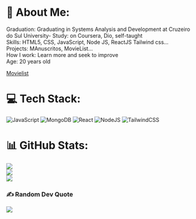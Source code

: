 # 💫 About Me:
 Graduation:  Graduating in Systems Analysis and Development at Cruzeiro do Sul University- Study:  on Coursera, Dio, self-taught<br> Skills: HTML5, CSS, JavaScript, Node JS, ReactJS Tailwind css...<br> Projects: MAnuscritos, MovieList...<br> How I work: Learn more and seek to improve<br> Age: 20 years old<br>

[Movielist](https://genuine-pavlova-1b3b43.netlify.app/)

# 💻 Tech Stack:
![JavaScript](https://img.shields.io/badge/javascript-%23323330.svg?style=for-the-badge&logo=javascript&logoColor=%23F7DF1E) ![MongoDB](https://img.shields.io/badge/MongoDB-%234ea94b.svg?style=for-the-badge&logo=mongodb&logoColor=white) ![React](https://img.shields.io/badge/react-%2320232a.svg?style=for-the-badge&logo=react&logoColor=%2361DAFB) ![NodeJS](https://img.shields.io/badge/node.js-6DA55F?style=for-the-badge&logo=node.js&logoColor=white) ![TailwindCSS](https://img.shields.io/badge/tailwindcss-%2338B2AC.svg?style=for-the-badge&logo=tailwind-css&logoColor=white)
# 📊 GitHub Stats:
![](https://github-readme-stats.vercel.app/api?username=DayvisonPaz&theme=tokyonight&hide_border=false&include_all_commits=true&count_private=false)<br/>
![](https://github-readme-streak-stats.herokuapp.com/?user=DayvisonPaz&theme=tokyonight&hide_border=false)<br/>
![](https://github-readme-stats.vercel.app/api/top-langs/?username=DayvisonPaz&theme=tokyonight&hide_border=false&include_all_commits=true&count_private=false&layout=compact)


### ✍️ Random Dev Quote
![](https://frontend-movielist-bcwo.vercel.app/)
